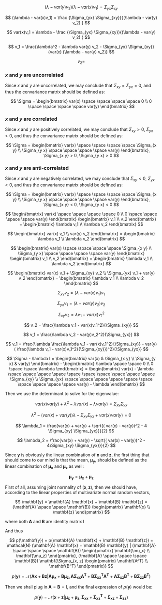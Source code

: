 
$$
(\lambda - var(y) v_2) (\lambda - var(x)v_1) = \Sigma_{yx} \Sigma_{xy} 
$$

$$
(\lambda - var(x)v_1) = \frac {\Sigma_{yx} \Sigma_{xy}}{(\lambda - var(y) v_2) } 
$$

$$
var(x)v_1 = \lambda - \frac {\Sigma_{yx} \Sigma_{xy}}{(\lambda - var(y) v_2) } 
$$

$$
v_1 = \frac{\lambda^2 - \lambda var(y) v_2 - \Sigma_{yx} \Sigma_{xy}} {var(x) (\lambda - var(y) v_2)}
$$

$$
v_2 = 
$$



### $x$ and $y$ are uncorrelated

Since $x$ and $y$ are uncorrelated, we may conclude that $\Sigma_{x y} = \Sigma_{y x} = 0$, and thus the convariance matrix should be defined as:

$$  
\Sigma =  \begin{bmatrix} var(x) \space \space \space \space 0 \\ 0 \space \space \space \space var(y) \end{bmatrix}
$$

### $x$ and $y$ are correlated

Since $x$ and $y$ are positively correlated, we may conclude that $\Sigma_{x y} > 0$, $\Sigma_{y x} > 0$, and thus the convariance matrix should be defined as:

$$  
\Sigma =  \begin{bmatrix} var(x) \space \space \space \space \Sigma_{x y} \\ \Sigma_{y x} \space \space \space \space var(y) \end{bmatrix}, \Sigma_{x y} > 0, \Sigma_{y x} > 0
$$

### $x$ and $y$ are anti-correlated

Since $x$ and $y$ are negatively correlated, we may conclude that $\Sigma_{x y} < 0$, $\Sigma_{y x} < 0$, and thus the convariance matrix should be defined as:

$$  
\Sigma =  \begin{bmatrix} var(x) \space \space \space \space \Sigma_{x y} \\ \Sigma_{y x} \space \space \space \space var(y) \end{bmatrix}, \Sigma_{x y} < 0, \Sigma_{y x} < 0
$$






$$
\begin{bmatrix} var(x) \space \space \space \space 0 \\ 0 \space \space \space \space var(y) \end{bmatrix} \begin{bmatrix} v_1 \\ v_2 \end{bmatrix} = \begin{bmatrix} \lambda v_1 \\ \lambda v_2 \end{bmatrix}
$$

$$
\begin{bmatrix} var(x) v_1 \\ var(y) v_2 \end{bmatrix}  = \begin{bmatrix} \lambda v_1 \\ \lambda v_2 \end{bmatrix}
$$


$$  
\begin{bmatrix} var(x) \space \space \space \space \Sigma_{x y} \\ \Sigma_{y x} \space \space \space \space var(y) \end{bmatrix}  \begin{bmatrix} v_1 \\ v_2 \end{bmatrix} = \begin{bmatrix} \lambda v_1 \\ \lambda v_2 \end{bmatrix}
$$

$$
\begin{bmatrix} var(x) v_1 + \Sigma_{xy} v_2 \\ \Sigma_{yx} v_1 + var(y) v_2 \end{bmatrix}  = \begin{bmatrix} \lambda v_1 \\ \lambda v_2 \end{bmatrix}
$$

$$
\Sigma_{xy} v_2 = (\lambda - var(x)v_1)v_1
$$

$$
\Sigma_{yx}v_1 = (\lambda - var(y) v_2)v_2
$$



$$
\Sigma_{xy} v_2 = \lambda v_1 - var(x)v_1^2
$$



$$
v_2 = \frac{\lambda v_1 - var(x)v_1^2}{\Sigma_{xy}}
$$

$$
v_1 = \frac{\lambda v_2 - var(y)v_2^2}{\Sigma_{yx}}
$$


$$
v_1 = \frac{\lambda \frac{\lambda v_1 - var(x)v_1^2}{\Sigma_{xy}} - var(y)( \frac{\lambda v_1 - var(x)v_1^2}{\Sigma_{xy}})^2}{\Sigma_{yx}}
$$



$$
\Sigma - \lambda I = \begin{bmatrix} var(x) & \Sigma_{x y} \\ \Sigma_{y x} & var(y) \end{bmatrix} - \begin{bmatrix} \lambda \space \space 0 \\ 0 \space \space \lambda  \end{bmatrix} = \begin{bmatrix} var(x) - \lambda \space \space \space \space \space \space \space \space \space \space \Sigma_{xy} \\ \Sigma_{yx} \space \space \space \space \space \space \space \space \space \space var(y) - \lambda  \end{bmatrix}
$$


Then we use the determinant to solve for the eigenvalue:

$$
var(x)var(y) + \lambda ^2 - \lambda var(x) - \lambda var(y) = \Sigma_{xy} \Sigma_{yx}
$$


$$
\lambda ^2 - ( var(x) + var(y)) \lambda - \Sigma_{xy} \Sigma_{yx} + var(x)var(y) = 0
$$

$$
\lambda_1 = \frac{var(x) + var(y) + \sqrt{( var(x) - var(y))^2 - 4 \Sigma_{xy} \Sigma_{yx}}}{2}
$$

$$
\lambda_2 = \frac{var(x) + var(y) - \sqrt{( var(x) - var(y))^2 - 4\Sigma_{xy} \Sigma_{yx}}}{2}
$$







Since $\mathbf{y}$ is obviously the linear combination of $\mathbf{x}$ and $\mathbf{z}$, the first thing that should come to our mind is that the mean, $\mathbf{\mu_y}$, should be defined as the linear combination of $\mathbf{\mu_x}$ and $\mathbf{\mu_z}$ as well:

$$
\mathbf{\mu_y} =  \mathbf{\mu_x} + \mathbf{\mu_z}
$$








First of all, assuming joint normality of $(\mathbf{x}, \mathbf{z})$, then we should have, according to the linear properties of multivariate normal random vectors,

$$
\mathbf{y} = \mathbf{A} \mathbf{x} + \mathbf{B} \mathbf{z} = (\mathbf{A} \space \space \mathbf{B})  \begin{pmatrix}
    \mathbf{x} \\  \mathbf{z}
\end{pmatrix}
$$

where both $\mathbf{A}$ and $\mathbf{B}$ are identity matrix $\mathbf{I}$

And thus 

$$
p(\mathbf{y}) = p(\mathbf{A} \mathbf{x} + \mathbf{B} \mathbf{z}) =  \mathcal{N} (\mathbf{A} \mathbf{x} + \mathbf{B} \mathbf{y} | (\mathbf{A} \space \space \space  \mathbf{B})  \begin{pmatrix} \mathbf{\mu_x} \\ \mathbf{\mu_z} \end{pmatrix}, (\mathbf{A} \space \space \space  \mathbf{B}) \mathbf{\Sigma_{x, z} \begin{pmatrix} \mathbf{A^T} \\ \mathbf{B^T} \end{pmatrix}}
$$


$$
p(\mathbf{y}) = \mathcal{N} (\mathbf{A} \mathbf{x} + \mathbf{B} \mathbf{z} | \mathbf{A} \mathbf{\mu_x} + \mathbf{B} \mathbf{\mu_z}, \mathbf{A \Sigma_{xx} A^T} + \mathbf{B \Sigma_{xz}^T A^T} + \mathbf{A \Sigma_{xz} B^T} + \mathbf{B \Sigma_{zz} B^T})
$$

Then we shall plug in $\mathbf{A} = \mathbf{B} = \mathbf{I}$, and the final expression of $p(\mathbf{y})$ would be:

$$
p(\mathbf{y}) = \mathcal{N} ( \mathbf{x} + \mathbf{z} | \mathbf{\mu_x} + \mathbf{\mu_z}, \mathbf{ \Sigma_{xx} } + \mathbf{\Sigma_{xz}^T} + \mathbf{\Sigma_{xz} } + \mathbf{ \Sigma_{zz}})
$$